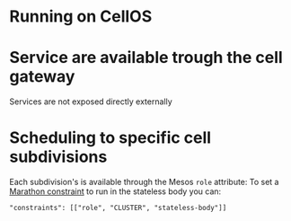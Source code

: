 # Running on CellOS

# Service are available trough the cell gateway
Services are not exposed directly externally

# Scheduling to specific cell subdivisions

Each subdivision's is available through the Mesos `role` attribute:
To set a [Marathon constraint](https://github.com/mesosphere/marathon/blob/master/docs/docs/constraints.md)
to run in the stateless body you can:

    "constraints": [["role", "CLUSTER", "stateless-body"]]


